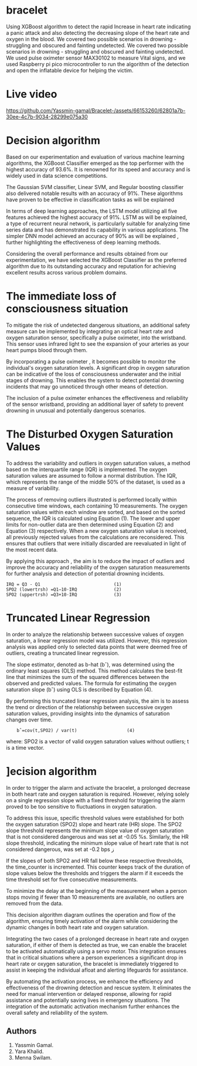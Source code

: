# bracelet
  Using XGBoost algorithm to detect the rapid Increase in heart rate indicating a panic attack and also detecting the decreasing slope of the heart ﻿rate and oxygen in the blood. We covered two possible scenarios in drowning - struggling and obscured and fainting undetected. We covered two possible scenarios in drowning - struggling and obscured and fainting undetected. We used pulse oximeter sensor MAX30102 to measure Vital signs, and we used Raspberry pi pico microcontroller to run the algorithm of the detection and open the inflatable device for helping the victim. 

  # Live video 

  


https://github.com/Yassmin-gamal/Bracelet-/assets/66153260/62801a7b-30ee-4c7b-9034-28299e075a30



# Decision algorithm
Based on our experimentation and evaluation of various machine learning algorithms, the XGBoost Classifier emerged as the top performer with the highest accuracy of 93.6%. It is renowned for its speed and accuracy and is widely used in data science competitions.

The Gaussian SVM classifier, Linear SVM, and Regular boosting classifier also delivered notable results with an accuracy of 91%. These algorithms have proven to be effective in classification tasks as will be explained 

In terms of deep learning approaches, the LSTM model utilizing all five features achieved the highest accuracy of 91%. LSTM as will be explained, a type of recurrent neural network, is particularly suitable for analyzing time series data and has demonstrated its capability in various applications. The simpler DNN model achieved an accuracy of 90% as will be explained , further highlighting the effectiveness of deep learning methods.

Considering the overall performance and results obtained from our experimentation, we have selected the XGBoost Classifier as the preferred algorithm due to its outstanding accuracy and reputation for achieving excellent results across various problem domains.



# The immediate loss of consciousness situation
 To mitigate the risk of undetected dangerous situations, an additional safety measure can be implemented by integrating an optical heart rate and oxygen saturation sensor, specifically a pulse oximeter, into the wristband. This sensor uses infrared light to see the expansion of your arteries as your heart pumps blood through them. 

By incorporating a pulse oximeter , it becomes possible to monitor the individual's oxygen saturation levels. A significant drop in oxygen saturation can be indicative of the loss of consciousness underwater and the initial stages of drowning. This enables the system to detect potential drowning incidents that may go unnoticed through other means of detection.

The inclusion of a pulse oximeter enhances the effectiveness and reliability of the sensor wristband, providing an additional layer of safety to prevent drowning in unusual and potentially dangerous scenarios.

 # The Disturbed Oxygen Saturation Values
To address the variability and outliers in oxygen saturation values, a method based on the interquartile range (IQR) is implemented. The oxygen saturation values are assumed to follow a normal distribution. The IQR, which represents the range of the middle 50% of the dataset, is used as a measure of variability.

The process of removing outliers illustrated is performed locally within consecutive time windows, each containing 10 measurements. The oxygen saturation values within each window are sorted, and based on the sorted sequence, the IQR is calculated using Equation (1). The lower and upper limits for non-outlier data are then determined using Equation (2) and Equation (3) respectively. When a new oxygen saturation value is received, all previously rejected values from the calculations are reconsidered. This ensures that outliers that were initially discarded are reevaluated in light of the most recent data. 

By applying this approach , the aim is to reduce the impact of outliers and improve the accuracy and reliability of the oxygen saturation measurements for further analysis and detection of potential drowning incidents.

    IRQ = Q3 - Q1                            (1)
    SPO2 (lowertrsh) =Q1−10⋅IRQ              (2)
    SPO2 (uppertrsh) =Q3+10⋅IRQ              (3)

   # Truncated Linear Regression
In order to analyze the relationship between successive values of oxygen saturation, a linear regression model was utilized. However, this regression analysis was applied only to selected data points that were deemed free of outliers, creating a truncated linear regression.

The slope estimator, denoted as b-hat (bˆ), was determined using the ordinary least squares (OLS) method. This method calculates the best-fit line that minimizes the sum of the squared differences between the observed and predicted values. The formula for estimating the oxygen saturation slope (bˆ) using OLS is described by Equation (4).

By performing this truncated linear regression analysis, the aim is to assess the trend or direction of the relationship between successive oxygen saturation values, providing insights into the dynamics of saturation changes over time.
   
        bˆ=cov(t,SPO2) / var(t)                   (4)
where:
              SPO2 is a vector of valid oxygen saturation values without outliers;
              t is a time vector.


# ]ecision algorithm
In order to trigger the alarm and activate the bracelet, a prolonged decrease in both heart rate and oxygen saturation is required. However, relying solely on a single regression slope with a fixed threshold for triggering the alarm proved to be too sensitive to fluctuations in oxygen saturation.

To address this issue, specific threshold values were established for both the oxygen saturation (SPO2) slope and heart rate (HR) slope. The SPO2 slope threshold represents the minimum slope value of oxygen saturation that is not considered dangerous and was set at -0.05 %s. Similarly, the HR slope threshold, indicating the minimum slope value of heart rate that is not considered dangerous, was set at -0.2 bps ز

If the slopes of both SPO2 and HR fall below these respective thresholds, the time_counter is incremented. This counter keeps track of the duration of slope values below the thresholds and triggers the alarm if it exceeds the time threshold set for five consecutive measurements.

To minimize the delay at the beginning of the measurement when a person stops moving if fewer than 10 measurements are available, no outliers are removed from the data.

This decision algorithm diagram outlines the operation and flow of the algorithm, ensuring timely activation of the alarm while considering the dynamic changes in both heart rate and oxygen saturation.

Integrating the two cases of a prolonged decrease in heart rate and oxygen saturation, if either of them is detected as true, we can enable the bracelet to be activated automatically using a servo motor. This integration ensures that in critical situations where a person experiences a significant drop in heart rate or oxygen saturation, the bracelet is immediately triggered to assist in keeping the individual afloat and alerting lifeguards for assistance.

By automating the activation process, we enhance the efficiency and effectiveness of the drowning detection and rescue system. It eliminates the need for manual intervention or delayed response, allowing for rapid assistance and potentially saving lives in emergency situations. The integration of the automatic activation mechanism further enhances the overall safety and reliability of the system.


## Authors
1. Yassmin Gamal.
2. Yara Khalid.
3. Menna Swilam.
 


